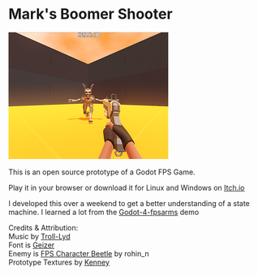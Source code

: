# Mark's Boomer Shooter

![Boomer Shooter cover image](./Assets/cover-image.png)

This is an open source prototype of a Godot FPS Game.

Play it in your browser or download it for Linux and Windows on [Itch.io](https://bearlikelion.com/boomer-shooter)

I developed this over a weekend to get a better understanding of a state machine. I learned a lot from the [Godot-4-fpsarms](https://github.com/gdquest-demos/godot-4-FPS-arms) demo

Credits & Attribution:\
Music by [Troll-Lyd](https://troll-lyd.itch.io/)\
Font is [Geizer](https://www.dafont.com/geizer.font)\
Enemy is [FPS Character Beetle](https://opengameart.org/content/fps-character-beetle) by rohin_n\
Prototype Textures by [Kenney](https://www.kenney.nl/assets/prototype-textures)
